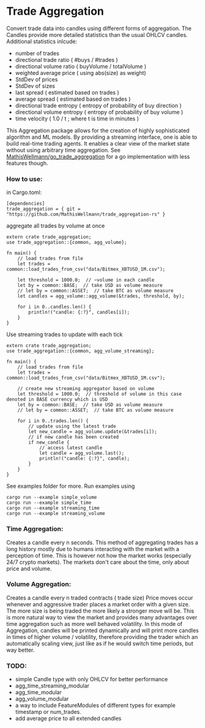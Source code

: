 # Trade Aggregation
Convert trade data into candles using different forms of aggregation.
The Candles provide more detailed statistics than the usual OHLCV candles.
Additional statistics inlcude:
- number of trades
- directional trade ratio ( #buys / #trades )
- directional volume ratio ( buyVolume / totalVolume )
- weighted average price ( using abs(size) as weight)
- StdDev of prices
- StdDev of sizes
- last spread ( estimated based on trades )
- average spread ( estimated based on trades )
- directional trade entropy ( entropy of probability of buy direction )
- directional volume entropy ( entropy of probability of buy volume )
- time velocity ( 1.0 / t ; where t is time in minutes )

This Aggregation package allows for the creation of highly sophisticated algorithm and ML models. By providing a streaming interface, one is able to build real-time trading agents.
It enables a clear view of the market state without using arbitrary time aggregation.
See [MathisWellmann/go_trade_aggregation](https://github.com/MathisWellmann/go_trade_aggregation) for a go implementation with less features though.

### How to use:
in Cargo.toml:
```
[dependencies]
trade_aggregation = { git = "https://github.com/MathisWellmann/trade_aggregation-rs" }
```

aggregate all trades by volume at once
```
extern crate trade_aggregation;
use trade_aggregation::{common, agg_volume};

fn main() {
    // load trades from file
    let trades = common::load_trades_from_csv("data/Bitmex_XBTUSD_1M.csv");

    let threshold = 1000.0;  // ~volume in each candle
    let by = common::BASE;  // take USD as volume measure
    // let by = common::ASSET;  // take BTC as volume measure
    let candles = agg_volume::agg_volume(&trades, threshold, by);

    for i in 0..candles.len() {
        println!("candle: {:?}", candles[i]);
    }
}
```

Use streaming trades to update with each tick
```
extern crate trade_aggregation;
use trade_aggregation::{common, agg_volume_streaming};

fn main() {
    // load trades from file
    let trades = common::load_trades_from_csv("data/Bitmex_XBTUSD_1M.csv");

    // create new streaming aggregator based on volume
    let threshold = 1000.0;  // threshold of volume in this case denoted in BASE currency which is USD
    let by = common::BASE;  // take USD as volume measure
    // let by = common::ASSET;  // take BTC as volume measure

    for i in 0..trades.len() {
        // update using the latest trade
        let new_candle = agg_volume.update(&trades[i]);
        // if new candle has been created
        if new_candle {
            // access latest candle
            let candle = agg_volume.last();
            println!("candle: {:?}", candle);
        }
    }
}

```
See examples folder for more.
Run examples using
```
cargo run --example simple_volume
cargo run --example simple_time
cargo run --example streaming_time
cargo run --example streaming_volume
```

### Time Aggregation:
Creates a candle every n seconds.
This method of aggregating trades has a long history mostly due to humans interacting with the market with a perception of time.
This is however not how the market works (especially 24/7 crypto markets).
The markets don't care about the time, only about price and volume.

### Volume Aggregation:
Creates a candle every n traded contracts ( trade size)
Price moves occur whenever and aggressive trader places a market order with a given size.
The more size is being traded the more likely a stronger move will be.
This is more natural way to view the market and provides many advantages over time aggregation such as more well behaved volatility.
In this mode of Aggregation, candles will be printed dynamically and will print more candles in times of higher volume / volatility,
therefore providing the trader which an automatically scaling view, just like as if he would switch time periods, but way better.

### TODO:
- simple Candle type with only OHLCV for better performance
- agg_time_streaming_modular
- agg_time_modular
- agg_volume_modular
- a way to include FeatureModules of different types for example timestamp or num_trades.
- add average price to all extended candles
